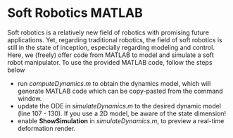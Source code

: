 # Soft Robotics MATLAB 


Soft robotics is a relatively new field of robotics with promising future applications. Yet, regarding traditional robotics, the field of soft robotics is still in the state of inception, 
especially regarding modeling and control. Here, we (freely) offer code from MATLAB to model and simulate a soft robot manipulator. To use the provided MATLAB code, follow the steps below

* run *computeDynamics.m* to obtain the dynamics model, which will generate MATLAB code which can be copy-pasted from the command window.
* update the ODE in *simulateDynamics.m* to the desired dynamic model (line 107 - 130). If you use a 2D model, be aware of the state dimension!
* enable **ShowSimulation** in *simulateDynamics.m*, to preview a real-time deformation render.
